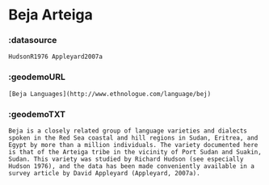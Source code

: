 # Beja Arteiga


### :datasource 

    HudsonR1976 Appleyard2007a

### :geodemoURL 

    [Beja Languages](http://www.ethnologue.com/language/bej)

### :geodemoTXT 

    Beja is a closely related group of language varieties and dialects spoken in the Red Sea coastal and hill regions in Sudan, Eritrea, and Egypt by more than a million individuals. The variety documented here is that of the Arteiga tribe in the vicinity of Port Sudan and Suakin, Sudan. This variety was studied by Richard Hudson (see especially Hudson 1976), and the data has been made conveniently available in a survey article by David Appleyard (Appleyard, 2007a).
